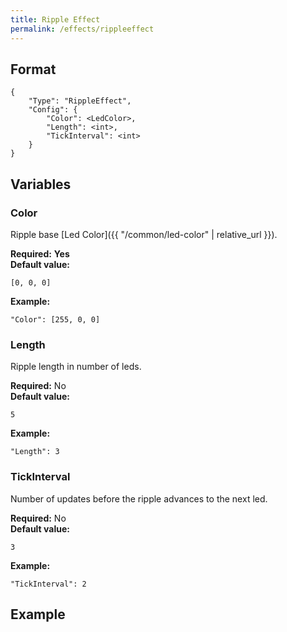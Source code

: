 ```yaml
---
title: Ripple Effect
permalink: /effects/rippleeffect
---
```


## Format

~~~
{
    "Type": "RippleEffect",
    "Config": {
        "Color": <LedColor>,
        "Length": <int>,
        "TickInterval": <int>
    }
}
~~~

## Variables

### Color
<div class="variable-block" markdown="block">

Ripple base [Led Color]({{ "/common/led-color" | relative_url }}).

**Required:** **Yes**<br>
**Default value:**
~~~
[0, 0, 0]
~~~
**Example:**
~~~
"Color": [255, 0, 0]
~~~

</div>

### Length
<div class="variable-block" markdown="block">

Ripple length in number of leds.

**Required:** No<br>
**Default value:**
~~~
5
~~~
**Example:**
~~~
"Length": 3
~~~

</div>

### TickInterval
<div class="variable-block" markdown="block">

Number of updates before the ripple advances to the next led.

**Required:** No<br>
**Default value:**
~~~
3
~~~
**Example:**
~~~
"TickInterval": 2
~~~

</div>

## Example

~~~
~~~